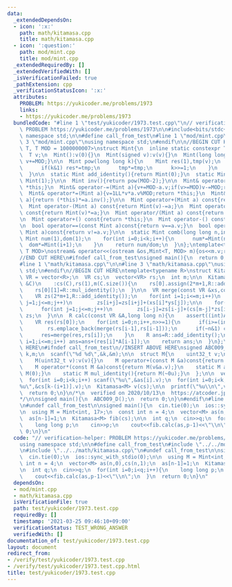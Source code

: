 ```yaml
---
data:
  _extendedDependsOn:
  - icon: ':x:'
    path: math/kitamasa.cpp
    title: math/kitamasa.cpp
  - icon: ':question:'
    path: mod/mint.cpp
    title: mod/mint.cpp
  _extendedRequiredBy: []
  _extendedVerifiedWith: []
  _isVerificationFailed: true
  _pathExtension: cpp
  _verificationStatusIcon: ':x:'
  attributes:
    PROBLEM: https://yukicoder.me/problems/1973
    links:
    - https://yukicoder.me/problems/1973
  bundledCode: "#line 1 \"test/yukicoder/1973.test.cpp\"\n// verification-helper:\
    \ PROBLEM https://yukicoder.me/problems/1973\n\n#include<bits/stdc++.h>\nusing\
    \ namespace std;\n\n#define call_from_test\n#line 1 \"mod/mint.cpp\"\n\n#line\
    \ 3 \"mod/mint.cpp\"\nusing namespace std;\n#endif\n\n//BEGIN CUT HERE\ntemplate<typename\
    \ T, T MOD = 1000000007>\nstruct Mint{\n  inline static constexpr T mod = MOD;\n\
    \  T v;\n  Mint():v(0){}\n  Mint(signed v):v(v){}\n  Mint(long long t){v=t%MOD;if(v<0)\
    \ v+=MOD;}\n\n  Mint pow(long long k){\n    Mint res(1),tmp(v);\n    while(k){\n\
    \      if(k&1) res*=tmp;\n      tmp*=tmp;\n      k>>=1;\n    }\n    return res;\n\
    \  }\n\n  static Mint add_identity(){return Mint(0);}\n  static Mint mul_identity(){return\
    \ Mint(1);}\n\n  Mint inv(){return pow(MOD-2);}\n\n  Mint& operator+=(Mint a){v+=a.v;if(v>=MOD)v-=MOD;return\
    \ *this;}\n  Mint& operator-=(Mint a){v+=MOD-a.v;if(v>=MOD)v-=MOD;return *this;}\n\
    \  Mint& operator*=(Mint a){v=1LL*v*a.v%MOD;return *this;}\n  Mint& operator/=(Mint\
    \ a){return (*this)*=a.inv();}\n\n  Mint operator+(Mint a) const{return Mint(v)+=a;}\n\
    \  Mint operator-(Mint a) const{return Mint(v)-=a;}\n  Mint operator*(Mint a)\
    \ const{return Mint(v)*=a;}\n  Mint operator/(Mint a) const{return Mint(v)/=a;}\n\
    \n  Mint operator+() const{return *this;}\n  Mint operator-() const{return v?Mint(MOD-v):Mint(v);}\n\
    \n  bool operator==(const Mint a)const{return v==a.v;}\n  bool operator!=(const\
    \ Mint a)const{return v!=a.v;}\n\n  static Mint comb(long long n,int k){\n   \
    \ Mint num(1),dom(1);\n    for(int i=0;i<k;i++){\n      num*=Mint(n-i);\n    \
    \  dom*=Mint(i+1);\n    }\n    return num/dom;\n  }\n};\ntemplate<typename T,\
    \ T MOD>\nostream& operator<<(ostream &os,Mint<T, MOD> m){os<<m.v;return os;}\n\
    //END CUT HERE\n#ifndef call_from_test\nsigned main(){\n  return 0;\n}\n#endif\n\
    #line 1 \"math/kitamasa.cpp\"\n\n#line 3 \"math/kitamasa.cpp\"\nusing namespace\
    \ std;\n#endif\n//BEGIN CUT HERE\ntemplate<typename R>\nstruct Kitamasa{\n  using\
    \ VR = vector<R>;\n  VR cs;\n  vector<VR> rs;\n  int m;\n\n  Kitamasa(const VR\
    \ &C)\n    :cs(C),rs(1),m(C.size()){\n    rs[0].assign(2*m+1,R::add_identity());\n\
    \    rs[0][1]=R::mul_identity();\n  }\n\n  VR merge(const VR &xs,const VR &ys){\n\
    \    VR zs(2*m+1,R::add_identity());\n    for(int i=1;i<=m;i++)\n      for(int\
    \ j=1;j<=m;j++)\n        zs[i+j]=zs[i+j]+(xs[i]*ys[j]);\n\n    for(int i=2*m;i>m;zs[i--]=R::add_identity())\n\
    \      for(int j=1;j<=m;j++)\n        zs[i-j]=zs[i-j]+(cs[m-j]*zs[i]);\n    return\
    \ zs;\n  }\n\n  R calc(const VR &A,long long n){\n    assert((int)A.size()==m);\n\
    \    VR res(rs[0]);\n    for(int i=0;n;i++,n>>=1){\n      if(i>=(int)rs.size())\n\
    \        rs.emplace_back(merge(rs[i-1],rs[i-1]));\n      if(~n&1) continue;\n\
    \      res=merge(res,rs[i]);\n    }\n    R ans=R::add_identity();\n    for(int\
    \ i=1;i<=m;i++) ans=ans+(res[i]*A[i-1]);\n    return ans;\n  }\n};\n//END CUT\
    \ HERE\n#ifndef call_from_test\n//INSERT ABOVE HERE\nsigned ABC009_D(){\n  int\
    \ k,m;\n  scanf(\"%d %d\",&k,&m);\n\n  struct M{\n    uint32_t v;\n    M(){*this=add_identity();}\n\
    \    M(uint32_t v):v(v){}\n    M operator+(const M &a)const{return M(v^a.v);}\n\
    \    M operator*(const M &a)const{return M(v&a.v);}\n    static M add_identity(){return\
    \ M(0);}\n    static M mul_identity(){return M(~0u);}\n  };\n\n  vector<M> as(k),cs(k);\n\
    \  for(int i=0;i<k;i++) scanf(\"%u\",&as[i].v);\n  for(int i=0;i<k;i++) scanf(\"\
    %u\",&cs[k-(i+1)].v);\n  Kitamasa<M> v(cs);\n\n  printf(\"%u\\n\",v.calc(as,--m).v);\n\
    \  return 0;\n}\n/*\n  verified on 2020/10/13\n  https://atcoder.jp/contests/abc009/tasks/abc009_4\n\
    */\n\nsigned main(){\n  ABC009_D();\n  return 0;\n}\n#endif\n#line 9 \"test/yukicoder/1973.test.cpp\"\
    \n#undef call_from_test\n\nsigned main(){\n  cin.tie(0);\n  ios::sync_with_stdio(0);\n\
    \n  using M = Mint<int, 17>;\n  const int n = 4;\n  vector<M> as(n,0),cs(n,1);\n\
    \  as[n-1]=1;\n  Kitamasa<M> fib(cs);\n\n  int q;\n  cin>>q;\n  for(int i=0;i<q;i++){\n\
    \    long long p;\n    cin>>p;\n    cout<<fib.calc(as,p-1)<<\"\\n\";\n  }\n  return\
    \ 0;\n}\n"
  code: "// verification-helper: PROBLEM https://yukicoder.me/problems/1973\n\n#include<bits/stdc++.h>\n\
    using namespace std;\n\n#define call_from_test\n#include \"../../mod/mint.cpp\"\
    \n#include \"../../math/kitamasa.cpp\"\n#undef call_from_test\n\nsigned main(){\n\
    \  cin.tie(0);\n  ios::sync_with_stdio(0);\n\n  using M = Mint<int, 17>;\n  const\
    \ int n = 4;\n  vector<M> as(n,0),cs(n,1);\n  as[n-1]=1;\n  Kitamasa<M> fib(cs);\n\
    \n  int q;\n  cin>>q;\n  for(int i=0;i<q;i++){\n    long long p;\n    cin>>p;\n\
    \    cout<<fib.calc(as,p-1)<<\"\\n\";\n  }\n  return 0;\n}\n"
  dependsOn:
  - mod/mint.cpp
  - math/kitamasa.cpp
  isVerificationFile: true
  path: test/yukicoder/1973.test.cpp
  requiredBy: []
  timestamp: '2021-03-25 09:46:10+09:00'
  verificationStatus: TEST_WRONG_ANSWER
  verifiedWith: []
documentation_of: test/yukicoder/1973.test.cpp
layout: document
redirect_from:
- /verify/test/yukicoder/1973.test.cpp
- /verify/test/yukicoder/1973.test.cpp.html
title: test/yukicoder/1973.test.cpp
---
```

